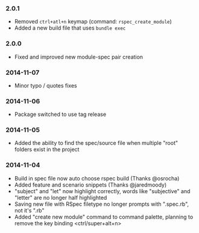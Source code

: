 ### 2.0.1

* Removed `ctrl+atl+n` keymap (command: `rspec_create_module`)
* Added a new build file that uses `bundle exec`

### 2.0.0

* Fixed and improved new module-spec pair creation

### 2014-11-07

* Minor typo / quotes fixes

### 2014-11-06

* Package switched to use tag release

### 2014-11-05

* Added the ability to find the spec/source file when multiple "root" folders exist in the project

### 2014-11-04

* Build in spec file now auto choose rspec build (Thanks @osrocha)
* Added feature and scenario snippets (Thanks @jaredmoody)
* "subject" and "let" now highlight correctly, words like "subjective" and "letter" are no longer half highlighted
* Saving new file with RSpec filetype no longer prompts with ".spec.rb", not it's ".rb"
* Added "create new module" command to command palette, planning to remove the key binding <ctrl/super+alt+n>
